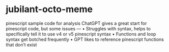 # jubilant-octo-meme
pinescript sample code for analysis
ChatGPT gives a great start for pinescript code, but some issues —
• Struggles with syntax, helps to specifically tell it to use v4 or v5 pinescript syntax 
• Functions and loop syntax get botched frequently
• GPT likes to reference pinescript functions that don’t exist
